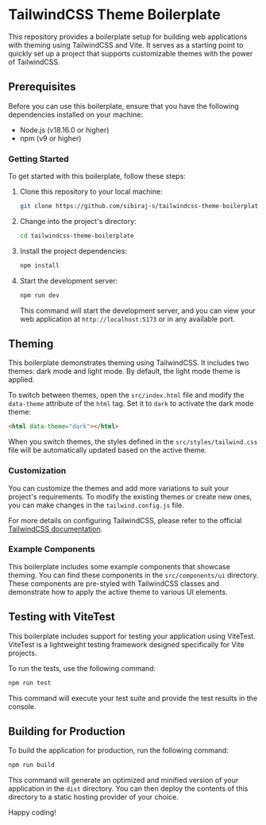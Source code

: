 # TailwindCSS Theme Boilerplate

This repository provides a boilerplate setup for building web applications with theming using TailwindCSS and Vite. It serves as a starting point to quickly set up a project that supports customizable themes with the power of TailwindCSS.

## Prerequisites

Before you can use this boilerplate, ensure that you have the following dependencies installed on your machine:

- Node.js (v18.16.0 or higher)
- npm (v9 or higher)

### Getting Started

To get started with this boilerplate, follow these steps:

1. Clone this repository to your local machine:

   ```bash
   git clone https://github.com/sibiraj-s/tailwindcss-theme-boilerplate.git
   ```

2. Change into the project's directory:

   ```bash
   cd tailwindcss-theme-boilerplate
   ```

3. Install the project dependencies:

   ```bash
   npm install
   ```

4. Start the development server:

   ```bash
   npm run dev
   ```

   This command will start the development server, and you can view your web application at `http://localhost:5173` or in any available port.

## Theming

This boilerplate demonstrates theming using TailwindCSS. It includes two themes: dark mode and light mode. By default, the light mode theme is applied.

To switch between themes, open the `src/index.html` file and modify the `data-theme` attribute of the `html` tag. Set it to `dark` to activate the dark mode theme:

```html
<html data-theme="dark"></html>
```

When you switch themes, the styles defined in the `src/styles/tailwind.css` file will be automatically updated based on the active theme.

### Customization

You can customize the themes and add more variations to suit your project's requirements. To modify the existing themes or create new ones, you can make changes in the `tailwind.config.js` file.

For more details on configuring TailwindCSS, please refer to the official [TailwindCSS documentation](https://tailwindcss.com/docs).

### Example Components

This boilerplate includes some example components that showcase theming. You can find these components in the `src/components/ui` directory. These components are pre-styled with TailwindCSS classes and demonstrate how to apply the active theme to various UI elements.

## Testing with ViteTest

This boilerplate includes support for testing your application using ViteTest. ViteTest is a lightweight testing framework designed specifically for Vite projects.

To run the tests, use the following command:

```bash
npm run test
```

This command will execute your test suite and provide the test results in the console.

## Building for Production

To build the application for production, run the following command:

```bash
npm run build
```

This command will generate an optimized and minified version of your application in the `dist` directory. You can then deploy the contents of this directory to a static hosting provider of your choice.

Happy coding!

